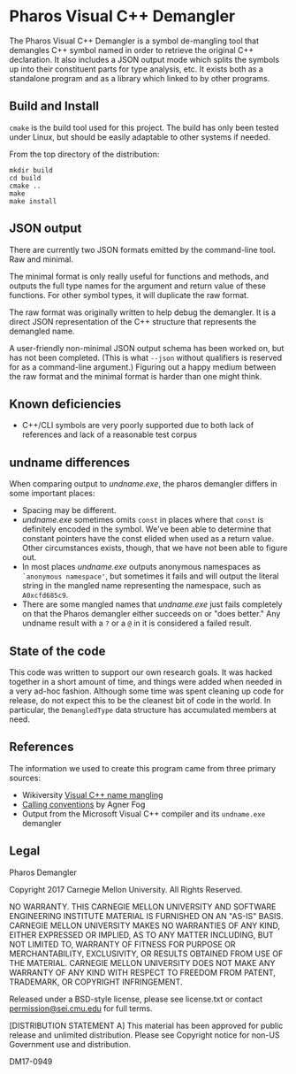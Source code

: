 # Pharos Visual C++ Demangler

The Pharos Visual C++ Demangler is a symbol de-mangling tool that
demangles C++ symbol named in order to retrieve the original C++
declaration.  It also includes a JSON output mode which splits the
symbols up into their constituent parts for type analysis, etc.  It
exists both as a standalone program and as a library which linked to
by other programs.

## Build and Install

`cmake` is the build tool used for this project.  The build has only
been tested under Linux, but should be easily adaptable to other
systems if needed.

From the top directory of the distribution:
```
mkdir build
cd build
cmake ..
make
make install
```

## JSON output

There are currently two JSON formats emitted by the command-line
tool.  Raw and minimal.

The minimal format is only really useful for functions and methods, and
outputs the full type names for the argument and return value of these
functions.  For other symbol types, it will duplicate the raw format.

The raw format was originally written to help debug the demangler.  It
is a direct JSON representation of the C++ structure that represents
the demangled name.

A user-friendly non-minimal JSON output schema has been worked on, but
has not been completed.  (This is what `--json` without qualifiers is
reserved for as a command-line argument.)  Figuring out a happy medium
between the raw format and the minimal format is harder than one might
think.

## Known deficiencies

- C++/CLI symbols are very poorly supported due to both lack of
  references and lack of a reasonable test corpus

## undname differences

When comparing output to *undname.exe*, the pharos demangler differs
in some important places:

- Spacing may be different.
- *undname.exe* sometimes omits `const` in places where that `const` is
  definitely encoded in the symbol.  We've been able to determine that
  constant pointers have the const elided when used as a return value.
  Other circumstances exists, though, that we have not been able to
  figure out.
- In most places *undname.exe* outputs anonymous namespaces as
  `` `anonymous namespace'``, but sometimes it fails and will output the
  literal string in the mangled name representing the namespace, such
  as ``A0xcfd685c9``.
- There are some mangled names that *undname.exe* just fails
  completely on that the Pharos demangler either succeeds on or "does
  better."  Any undname result with a `?` or a `@` in it is considered
  a failed result.

## State of the code

This code was written to support our own research goals.  It was
hacked together in a short amount of time, and things were added when
needed in a very ad-hoc fashion.  Although some time was spent
cleaning up code for release, do not expect this to be the cleanest
bit of code in the world.  In particular, the `DemangledType` data
structure has accumulated members at need.

## References

The information we used to create this program came from three primary sources:

- Wikiversity [Visual C++ name
  mangling](https://en.wikiversity.org/wiki/Visual_C%2B%2B_name_mangling)
- [Calling
  conventions](http://www.agner.org/optimize/calling_conventions.pdf)
  by Agner Fog
- Output from the Microsoft Visual C++ compiler and its `undname.exe`
  demangler


## Legal

Pharos Demangler

Copyright 2017 Carnegie Mellon University. All Rights Reserved.

NO WARRANTY. THIS CARNEGIE MELLON UNIVERSITY AND SOFTWARE ENGINEERING
INSTITUTE MATERIAL IS FURNISHED ON AN "AS-IS" BASIS. CARNEGIE MELLON
UNIVERSITY MAKES NO WARRANTIES OF ANY KIND, EITHER EXPRESSED OR
IMPLIED, AS TO ANY MATTER INCLUDING, BUT NOT LIMITED TO, WARRANTY OF
FITNESS FOR PURPOSE OR MERCHANTABILITY, EXCLUSIVITY, OR RESULTS
OBTAINED FROM USE OF THE MATERIAL. CARNEGIE MELLON UNIVERSITY DOES NOT
MAKE ANY WARRANTY OF ANY KIND WITH RESPECT TO FREEDOM FROM PATENT,
TRADEMARK, OR COPYRIGHT INFRINGEMENT.

Released under a BSD-style license, please see license.txt or contact
permission@sei.cmu.edu for full terms.

[DISTRIBUTION STATEMENT A] This material has been approved for public
release and unlimited distribution.  Please see Copyright notice for
non-US Government use and distribution.

DM17-0949
